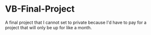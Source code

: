 # VB-Final-Project
A final project that I cannot set to private because I'd have to pay for a project that will only be up for like a month.
